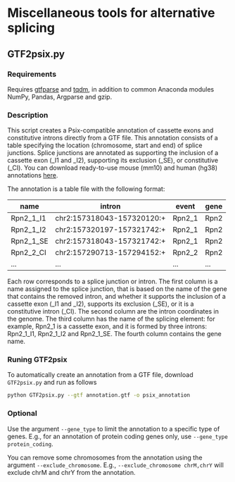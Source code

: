 # Miscellaneous tools for alternative splicing

## GTF2psix.py

### Requirements

Requires [gtfparse](https://pypi.org/project/gtfparse/) and [tqdm](https://tqdm.github.io/), in addition to common Anaconda modules NumPy, Pandas, Argparse and gzip.

### Description

This script creates a Psix-compatible annotation of cassette exons and constitutive introns directly from a GTF file. This annotation consists of a table specifying the location (chromosome, start and end) of splice junctions. Splice junctions are annotated as supporting the inclusion of a cassette exon (\_I1 and \_I2), supporting its exclusion (\_SE), or constitutive (\_CI). You can download ready-to-use mouse (mm10) and human (hg38) annotations [here](https://github.com/lareaulab/psix/tree/master/annotation). 

The annotation is a table file with the following format:

name | intron | event  |  gene
---- | ---- | ---- | ---- 
Rpn2_1_I1 | chr2:157318043-157320120:+ | Rpn2_1 | Rpn2
Rpn2_1_I2 | chr2:157320197-157321742:+ | Rpn2_1 | Rpn2
Rpn2_1_SE | chr2:157318043-157321742:+ | Rpn2_1 | Rpn2
Rpn2_2_CI | chr2:157290713-157294152:+ | Rpn2_2 | Rpn2
... | ... | ... | ...

Each row corresponds to a splice junction or intron. The first column is a name assigned to the splice junction, that is based on the name of the gene that contains the removed intron, and whether it supports the inclusion of a cassette exon (\_I1 and \_I2), supports its exclusion (\_SE), or it is a constitutive intron (\_CI). The second column are the intron coordinates in the genome. The third column has the name of the splicing element: for example, Rpn2_1 is a cassette exon, and it is formed by three introns: Rpn2_1_I1, Rpn2_1_I2 and Rpn2_1_SE. The fourth column contains the gene name.

### Runing GTF2psix

To automatically create an annotation from a GTF file, download ```GTF2psix.py``` and run as follows

```bash
python GTF2psix.py --gtf annotation.gtf -o psix_annotation
```

### Optional

Use the argument ```--gene_type``` to limit the annotation to a specific type of genes. E.g., for an annotation of protein coding genes only, use ```--gene_type protein_coding```.

You can remove some chromosomes from the annotation using the argument ```--exclude_chromosome```. E.g., ```--exclude_chromosome chrM,chrY``` will exclude chrM and chrY from the annotation.
